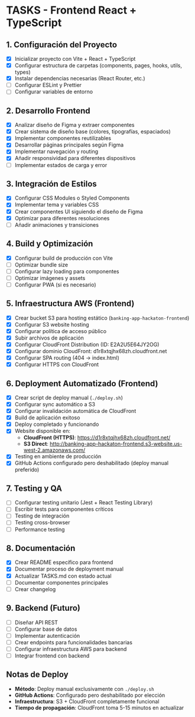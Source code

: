 # TASKS - Frontend React + TypeScript

## 1. Configuración del Proyecto
- [x] Inicializar proyecto con Vite + React + TypeScript
- [x] Configurar estructura de carpetas (components, pages, hooks, utils, types)
- [x] Instalar dependencias necesarias (React Router, etc.)
- [ ] Configurar ESLint y Prettier
- [ ] Configurar variables de entorno

## 2. Desarrollo Frontend
- [x] Analizar diseño de Figma y extraer componentes
- [x] Crear sistema de diseño base (colores, tipografías, espaciados)
- [x] Implementar componentes reutilizables
- [x] Desarrollar páginas principales según Figma
- [x] Implementar navegación y routing
- [x] Añadir responsividad para diferentes dispositivos
- [ ] Implementar estados de carga y error

## 3. Integración de Estilos
- [x] Configurar CSS Modules o Styled Components
- [x] Implementar tema y variables CSS
- [x] Crear componentes UI siguiendo el diseño de Figma
- [x] Optimizar para diferentes resoluciones
- [ ] Añadir animaciones y transiciones

## 4. Build y Optimización
- [x] Configurar build de producción con Vite
- [ ] Optimizar bundle size
- [ ] Configurar lazy loading para componentes
- [ ] Optimizar imágenes y assets
- [ ] Configurar PWA (si es necesario)

## 5. Infraestructura AWS (Frontend)
- [x] Crear bucket S3 para hosting estático (`banking-app-hackaton-frontend`)
- [x] Configurar S3 website hosting
- [x] Configurar política de acceso público
- [x] Subir archivos de aplicación
- [x] Configurar CloudFront Distribution (ID: E2A2U5E64JY2OG)
- [x] Configurar dominio CloudFront: d1r8xtqjhx68zh.cloudfront.net
- [x] Configurar SPA routing (404 → index.html)
- [x] Configurar HTTPS con CloudFront

## 6. Deployment Automatizado (Frontend)
- [x] Crear script de deploy manual (`./deploy.sh`)
- [x] Configurar sync automático a S3
- [x] Configurar invalidación automática de CloudFront
- [x] Build de aplicación exitoso
- [x] Deploy completado y funcionando
- [x] Website disponible en:
  - **CloudFront (HTTPS)**: https://d1r8xtqjhx68zh.cloudfront.net/
  - **S3 Direct**: http://banking-app-hackaton-frontend.s3-website.us-west-2.amazonaws.com/
- [x] Testing en ambiente de producción
- [x] GitHub Actions configurado pero deshabilitado (deploy manual preferido)

## 7. Testing y QA
- [ ] Configurar testing unitario (Jest + React Testing Library)
- [ ] Escribir tests para componentes críticos
- [ ] Testing de integración
- [ ] Testing cross-browser
- [ ] Performance testing

## 8. Documentación
- [x] Crear README específico para frontend
- [x] Documentar proceso de deployment manual
- [x] Actualizar TASKS.md con estado actual
- [ ] Documentar componentes principales
- [ ] Crear changelog

## 9. Backend (Futuro)
- [ ] Diseñar API REST
- [ ] Configurar base de datos
- [ ] Implementar autenticación
- [ ] Crear endpoints para funcionalidades bancarias
- [ ] Configurar infraestructura AWS para backend
- [ ] Integrar frontend con backend

## Notas de Deploy
- **Método**: Deploy manual exclusivamente con `./deploy.sh`
- **GitHub Actions**: Configurado pero deshabilitado por elección
- **Infraestructura**: S3 + CloudFront completamente funcional
- **Tiempo de propagación**: CloudFront toma 5-15 minutos en actualizar

